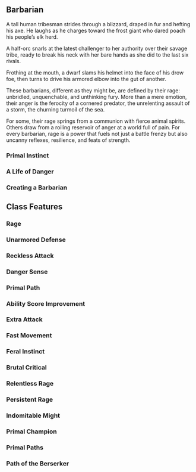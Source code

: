 ## <a name="babarian">Barbarian</a>

A tall human tribesman strides through a blizzard, draped in fur and hefting his axe. He laughs as he charges toward the frost giant who dared poach his people’s elk herd.

A half-orc snarls at the latest challenger to her authority over their savage tribe, ready to break his neck with her bare hands as she did to the last six rivals.

Frothing at the mouth, a dwarf slams his helmet into the face of his drow foe, then turns to drive his armored elbow into the gut of another.

These barbarians, different as they might be, are defined by their rage: unbridled, unquenchable, and unthinking fury. More than a mere emotion, their anger is the ferocity of a cornered predator, the unrelenting assault of a storm, the churning turmoil of the sea.

For some, their rage springs from a communion with fierce animal spirits. Others draw from a roiling reservoir of anger at a world full of pain. For every barbarian, rage is a power that fuels not just a battle frenzy but also uncanny reflexes, resilience, and feats of strength.

### Primal Instinct

### A Life of Danger

### Creating a Barbarian

## Class Features

### Rage

### Unarmored Defense

### Reckless Attack

### Danger Sense

### Primal Path

### Ability Score Improvement

### Extra Attack

### Fast Movement

### Feral Instinct

### Brutal Critical

### Relentless Rage

### Persistent Rage

### Indomitable Might

### Primal Champion

### Primal Paths

### Path of the Berserker